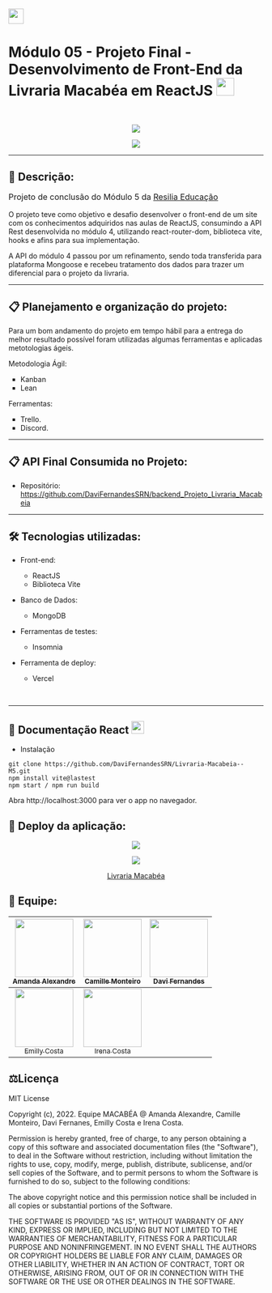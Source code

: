 # <img height="30" src="https://www.resilia.com.br/wp-content/themes/resiliaTheme/assets/images/logo.png" />  

# Módulo 05 - Projeto Final - Desenvolvimento de Front-End da Livraria Macabéa em ReactJS <img height="35" src="https://user-images.githubusercontent.com/21227322/31187159-01c8d592-a8ff-11e7-9386-af708a7ae9de.png" />
<br>
<p align="center">
<img src="http://img.shields.io/static/v1?label=STATUS&message=DESENVOLVIMENTO&color=GREEN&style=for-the-badge"/>
</p>
<p align="center">
<img src="https://github.com/irenacosta/Livraria-Macabeia--M5/blob/main/src/assets/img/logo.png?raw=true"/>
</p>

<hr/>

## 🔖 Descrição:

<p style="font-size: 16px">Projeto de conclusão do Módulo 5 da <a href="https://www.resilia.com.br/">Resilia Educação</a></p>
<p style="font-size: 14px">O projeto teve como objetivo e desafio desenvolver o front-end de um site com os conhecimentos adquiridos nas aulas de ReactJS, consumindo a API Rest desenvolvida no módulo 4, utilizando react-router-dom, biblioteca vite, hooks e afins para sua implementação.</p>
<p style="font-size: 14px">A API do módulo 4 passou por um refinamento, sendo toda transferida para plataforma Mongoose e recebeu tratamento dos dados para trazer um diferencial para o projeto da livraria.</p>

<hr/>

## 📋 Planejamento e organização do projeto:

<p style="font-size: 14px">Para um bom andamento do projeto em tempo hábil para a entrega do melhor resultado possível foram utilizadas algumas ferramentas e aplicadas metotologias ágeis.</p>
  <p style="font-size: 14px"> Metodologia Ágil: 
<ul style="list-style: square;">  
   <li>Kanban</li>
   <li>Lean</li>
</ul>
<p style="font-size: 14px"> Ferramentas: 
<ul style="list-style: square;">
  <li>Trello.</li>
   <li>Discord.</li>    
</ul>
<hr/>

## 📋 API Final Consumida no Projeto:
- Repositório: https://github.com/DaviFernandesSRN/backend_Projeto_Livraria_Macabeia
<hr/>

## 🛠️ Tecnologias utilizadas:
  - Front-end:<br>
    - ReactJS<br>
    - Biblioteca Vite<br>

  - Banco de Dados:<br>
    - MongoDB <br>

  - Ferramentas de testes:<br>
    - Insomnia<br>
  
  - Ferramenta de deploy:<br>
    - Vercel<br>
<br>
<hr/>

## 🚀 Documentação React <img height="25" src="https://user-images.githubusercontent.com/21227322/31187159-01c8d592-a8ff-11e7-9386-af708a7ae9de.png" />

- Instalação
```
git clone https://github.com/DaviFernandesSRN/Livraria-Macabeia--M5.git
npm install vite@lastest
npm start / npm run build
```
Abra http://localhost:3000 para ver o app no navegador.

## 🚀 Deploy da aplicação:
<p align="center">
<img src="http://img.shields.io/static/v1?label=VERCEL&message=DEPLOYED&color=green&style=for-the-badge"/>
</p>
<p align="center"><img src="https://github.com/irenacosta/Livraria-Macabeia--M5/blob/irena/src/macabea.png?raw=true" /></p>
<p align="center"> <a href="https://livrariamacabea.vercel.app/">Livraria Macabéa</a> 
</p>




## 👥 Equipe:
| [<img src="https://avatars.githubusercontent.com/u/15349795?v=4" width=115><br><sub>Amanda Alexandre</sub>](https://github.com/amandaalexandre) |  [<img src="https://avatars.githubusercontent.com/u/96249443?v=4" width=115><br><sub>Camille Monteiro</sub>](https://github.com/camimonteiro) |  [<img src="https://avatars.githubusercontent.com/u/96270135?v=4" width=115><br><sub>Davi Fernandes</sub>](https://github.com/DaviFernandesSRN) |
| :---: | :---: | :---: |
| [<img src="https://avatars.githubusercontent.com/u/96596496?v=4" width=115><br><sub>Emilly Costa</sub>](https://github.com/theemillycosta) |  [<img src="https://avatars.githubusercontent.com/u/94466133?v=4" width=115><br><sub>Irena Costa</sub>](https://github.com/irenacosta) |

## ⚖️Licença
MIT License

Copyright (c), 2022. Equipe MACABÉA @ Amanda Alexandre, Camille Monteiro, Davi Fernanes, Emilly Costa e Irena Costa.

Permission is hereby granted, free of charge, to any person obtaining a copy of this software and associated documentation files (the "Software"), to deal
in the Software without restriction, including without limitation the rights to use, copy, modify, merge, publish, distribute, sublicense, and/or sell
copies of the Software, and to permit persons to whom the Software is furnished to do so, subject to the following conditions:

The above copyright notice and this permission notice shall be included in all copies or substantial portions of the Software.

THE SOFTWARE IS PROVIDED "AS IS", WITHOUT WARRANTY OF ANY KIND, EXPRESS OR IMPLIED, INCLUDING BUT NOT LIMITED TO THE WARRANTIES OF MERCHANTABILITY,
FITNESS FOR A PARTICULAR PURPOSE AND NONINFRINGEMENT. IN NO EVENT SHALL THE AUTHORS OR COPYRIGHT HOLDERS BE LIABLE FOR ANY CLAIM, DAMAGES OR OTHER
LIABILITY, WHETHER IN AN ACTION OF CONTRACT, TORT OR OTHERWISE, ARISING FROM, OUT OF OR IN CONNECTION WITH THE SOFTWARE OR THE USE OR OTHER DEALINGS IN THE
SOFTWARE.

<br>
